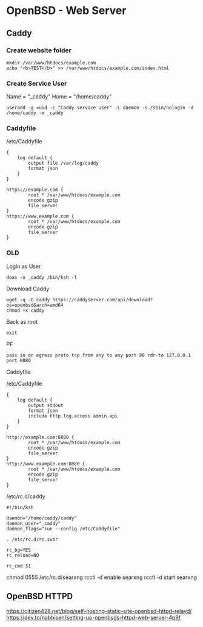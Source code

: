 # OpenBSD - Web Server

## Caddy

### Create website folder

```
mkdir /var/www/htdocs/example.com
echo "<b>TEST</b>" >> /var/www/htdocs/example.com/index.html
```

### Create Service User

Name = "_caddy" Home = "/home/caddy"
```
useradd -g =uid -c "Caddy service user" -L daemon -s /sbin/nologin -d /home/caddy -m _caddy
```

### Caddyfile

/etc/Caddyfile

```
{
	log default {
		output file /var/log/caddy
		format json
	}
}

https://example.com {
        root * /var/www/htdocs/example.com
        encode gzip
        file_server
}
https://www.example.com {
        root * /var/www/htdocs/example.com
        encode gzip
        file_server
}
```




### OLD
Login as User

```
doas -u _caddy /bin/ksh -l
```

Download Caddy

```
wget -q -O caddy https://caddyserver.com/api/download?os=openbsd&arch=amd64
chmod +x caddy
```

Back as root

```
exit
```

PF

```
pass in on egress proto tcp from any to any port 80 rdr-to 127.0.0.1 port 8080
```

Caddyfile

/etc/Caddyfile

```
{
	log default {
		output stdout
		format json
		include http.log.access admin.api
	}
}

http://example.com:8080 {
        root * /var/www/htdocs/example.com
        encode gzip
        file_server
}
http://www.example.com:8080 {
        root * /var/www/htdocs/example.com
        encode gzip
        file_server
}
```

/etc/rc.d/caddy
```
#!/bin/ksh

daemon="/home/caddy/caddy"
daemon_user="_caddy"
daemon_flags="run --config /etc/Caddyfile"

. /etc/rc.d/rc.subr

rc_bg=YES
rc_reload=NO

rc_cmd $1
```

chmod 0555 /etc/rc.d/searxng
rcctl -d enable searxng
rcctl -d start searxng



## OpenBSD HTTPD
https://citizen428.net/blog/self-hosting-static-site-openbsd-httpd-relayd/
https://dev.to/nabbisen/setting-up-openbsds-httpd-web-server-4p9f
